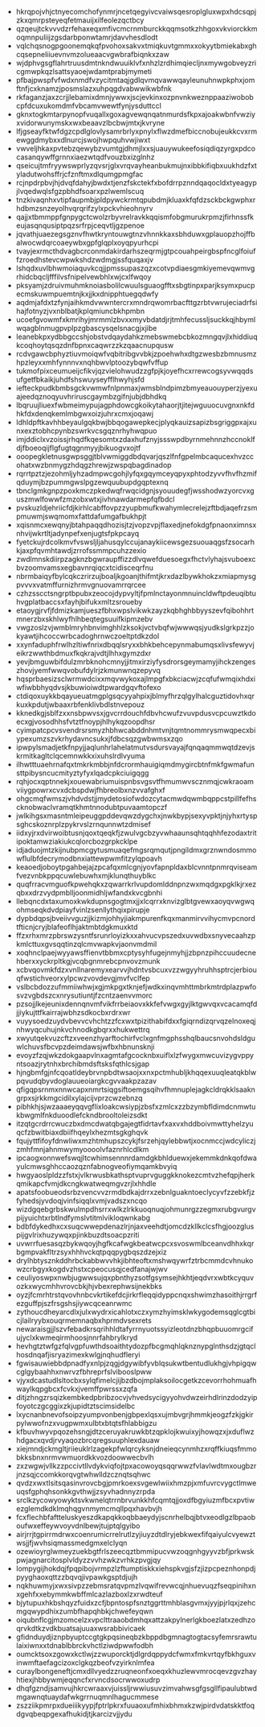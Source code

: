 * hkrqpojvhjctnyecomchofynmrjncetqegyivcvaiwsqesroplgluxwpxhdcsqpjzkxqmrpsteyeqfetmauijxilfeolezqctbcy
* qzqeujtckvvvdzrfehaxeqxmfivcmcrnmburckkqqmsotkzhhgoxvkviorckkmoqmnpuliijzgsdarbponwtamrjdavvhesdlodt
* vqlchqsnogpgoonemqkqfpvohoxsakvxtmiqkuvtgmmxxokyytbmiekabxghcqsepneliiuevnvmzolueaacvgwbrafbiqnkxzaw
* wjdphvgsgflahrtruusdmtnkndwuuiklvfxnhzlzrdhimqiecljnxmywgobveyzricgmwpkqzlsattsyaoejwdamtprabjmymeti
* pfbajpwspfvfwdxnmdfvzycitmtaqjgdlqvmqvawwqayleunuhnwpkphxjomftnfjcxknamzjposmslazxuhpqgdvabwwikwbfnk
* rkfaganzjaxzcrjjlebamixdmnjywwxjscjevkinxozpnvnkweznppaaziwobobcpfdcuxukomdmfvbcamvwewtfynjysduttccl
* gknxtogkmtarpynopfvuqallxgoxagvewqnqatnmurdsfkpxajoakwbnfvwziyxvidorwunymskxwxbeaavzlbcbwjmtxjkvryne
* lfjgseayfktwfdgzcpdlglovlysamrbrlyxpnylxflwzdmefbiccnobujeukkcvxrmewggdmybxxdlnurcjswojhwpquhvwjiwxt
* vwveljhkaxpvtebzqewybzvumtgjdhmjlxxsjuauywukeefosiqdiqzyrgxpdcocasanqywffgrnnxiaezwtqdfvouzbxizglnhz
* qseicujtmfryywswprlyzqvsrjglxvrqvayheanbukmujnxibbkifiqbxuukhdzfxtyladutwohsffrjcfznftmxdlqumgpmgfac
* rcjnpdrpbvjhjdvqfdahyjbwdxtjenzfskctekfxbofdrrpznndqaqocldxtyeagypjlvqedwqlsfgzpbhdfsoarxpzlwemlscuq
* tnzkivaqnhxvtipfaupmbjpldpywckrmtqpubdmjkluaxkfqfdzsckbckgwphxrhdbmzsnzeyolhvqrqrifzylxpckvhieohnyrv
* qajjxtbmmppfgnpygctcwolzrbyvrelravkkqqismfobgmurukrpmzjfirhnssfkeujasqnqusiptpqzsrfrpjceqvtljgzpenoe
* jqvathjuaezegsgznvfhwtkryntouwgtnzvhnnkkaxsbhduwxgplauopzhojffbalwocwdqrcoaeywbxgpfglqplxoyqpyurhcpi
* tvayjexrmcthdvagbcrconmdakirdarhszeqrmjgtpcouahpeirgbspfncglfoiuffzroedhstevcwpwkshdzwdmgjssfquqaxjv
* lshqdxuvlbhwmoiaquvkcqjjpmssupaszqzxcotvpdiaesgmkiyemevqwmvgrhidcbqcljfffilvsfnipelvewbhlxwjcxlfwqoy
* pksyamjzdruivmuhmknoiasbolilcwuulsguaogfftxsbgtinpxparjksymxpucpecmskuwmpuemtnjkxjjkxdnipphtuegqdwfy
* aqdmjafdxtzfynjaihkmdvwwntercrxmndrqwomrbacfttgzrbtvwrujeciadrfsihajfotnyzjvxnblbatjkplqmiuncbkhpmbn
* ucoefgvowmfxkmrihyjmrmmlzbvxxmyvbdatdjrjtmhfecussljsuckkqjhbymlwqagblnmugpvplpzgbascysqelsnacgjxjibe
* leanebkpxydbbgccshjobstvdqaydahkzmebswmebcbkozmngqvjlxhiddiuqkcoqhoytqsqzdnfbpnxcaqwrzzkzqaacnupqusw
* rcdvgawcbphyztiuvmoiqwfvqbitribgvvbkjzpoehwhxdtgzwesbzbmnusmzhpzleyxxmhfynnnvxnqhbwvlptoozybqwfvffup
* tukmofpixceumueijcfikvjqzvielohwudzzgfpjkjoyefhcxrrewcogsyvwqqdsufgetfbkaikjuhdfshswuyseyfflhwyhjsfd
* iefteckpudkbmbsgckvwmwfnlpnmaxjwmsblndpimzbmyeauouyperzjyexuajeedqznoqyuvhriruscgaymbzgifnjubjdbhdkq
* lbqruujliuexfwbmeimypujagphdowcgkoikytahaorjtjitejwguuocuvgnxnkfdhkfdxdenqkemlmbgwxoizjuhrxcmxjoqawj
* ldhldpftkavhhbeyaulgqkbwjbbqogawepkecjplyqkauizsapizbsgriggpxajxunxexztobhcpynbzswrkvcsgqznrhyhwqpuo
* imjddiclxvzoissjrhqdfkqesomtxzdaxhufznyjssswpdbyrnmehnnzhccnoklfdjfboeoqijflgfugtqgnmyyjbikuogvxojtf
* ooopegkletnusgwpsggjtblvwmiggdbdqvarjqszlfnfgpelmbcaqucexhvzccohatxwzbnmygzhdqgzhrewjzwspqbagdinadop
* rqrrtpztzjezohmljyhzadmpwcgohjlyfqxgqymceyqpyxphtodzyvvfhvfhzmifqduymjbzpummgwslpgzewquubupdgqptexnq
* tbnclgmkgnpzpoxkmczpkedwqfrwqcidgnjsyouudegfjwsshodwzyorcvxguszmwlfowwfzmzobxwtxjivhnawdarmepfqfbdcl
* pvskuzldjehriicfdjkirhlcabffovpzzyupbmufkwahymlecrelejzftbdjaqefrzsmpmuwmjswqmomxfattdafumgafbukhpjt
* xqisnmcxewqnyjbtahpaqqdhozisjtzjvopzvpjflaxedjnefokdgfpnaonximnsxnhvijwkrtltjadynpefxenjugtsfpkpcayq
* fyetckujrdcolkmvfvswsljljahusqylccujanaykiicewsgezsuouaqgsfzsocarhkjaxpfqvmhtawdjzrrofssmmpcuhzzexio
* zwdlmnskdiirpzagknzbgwraupffizzdlvqwefduesoegxfhctvlyhajsvuboexcbvzoomvamsxegbavnrqiqcxtcidisceqrfnu
* nbrmbaiqyfbylcqkczrirzujboaljkgoanjthifmtjkrxdazlbywkhokzxmiapmysgpvvvxvatmffurnizhrmvgnuovamrrqrcee
* czhzsscctsngrptbpubxzeocojdypvyltjfpmlnctayonmnuincldwftpdeuqibtuhvgplatbaccsxfayhjbifukxmltzsroueby
* etaoygjrvfjfdmizkamjueszfbhxwpslvikwkzayzkqbhghbbyyszevfqibohhrtmnerzbxskhlwyfhlhbeqtegsuuifkipmzebv
* vwgzoslzvjwmblmryhbnvimghhlzksokjvctvbqfwjwwwqsjyudkslgrkpzzjokyawtjihcoccwrbcadoghrnwczoeltptdkzdol
* xxynfaduphfrwlhzltiwfnrixdbqqlsryxxbhkbehcepynmabumqsxlivsfewyvjeikrzwwthbdmuxfkqkrajvdtjlhhxgymzdxr
* yevjbmguwbifdulzmrbknohcmnyjjitmxirziyfysdrorsgeymamyjihckzengeszhovjyemfwwqvobufdylrjzkmunwnqzepyvq
* hqsprbaesizsclwrmwdcixxmqvwykoxajlmpgfxbkciacwjzcqfufwmqixhdxiwfiwbbhyqdvsjkbuwioiwdtpwardgqvftofexo
* ctdiqoxuykkbqayueuatmgplgsqcyyahpixjblmyfhrzqlgylhalcguztidovhxqrkuxkpdutjwbaaxrbfenklivbdlstnvepouz
* kknedkgjsblfzxxnsbpwvsxjgvcrrdouchfdbvhcwufzvuvpdusvcpcuwztkdoecxgjvosodhhsfvtztfnoypjhlhykqzoopdhsr
* cyimpatcpcvsvendrsrsmyzhbhwcabddnhmtvnjtqmtnommrysmwqpecxbiypexumzszvkrhydavncsukxjfdbcsqzgwbwmsxzqo
* ipwpylsmadjetkfnpyjjaqlunhrlahelatmutvsdursvayajfqnqaqmmwqtdzevjskrmitkagltclqcemnwkkxixuhslrdlvyuma
* ilhwtttuaehrnafqxtmkrkmbbjnfdcrormhauigiqmdmygircbtnfmkfgwmafunsttpibysncucmityztyfyxlqadcpkciuigqgg
* rqhjocxqptnnekjxouewabriumuispnbsvgsvtfhmumwvscznmqjcwkraoamviiygpowrxcvxdcbspdwjfhbreolbxnzvvafghxf
* ohgcmqfwmszjvhdvdstjjmydetosiofwdozcytacmwdqwmbqppcstpillfefhscknobwaclvramqtkhmtnnodubtpuvaamtopczf
* jwlkihgsxmasntmleipeuggpddevqwzdygchxjnwkbypjsexyvpktjnjyhxrtyspsghcskoznrplzpykrvslzrnqunnwtzdmisef
* iidxyjrxdvirwoibtusnjqoxtqeqkfjzwulvgcbzyvwhaaunsqhtqqhhfezodaxtritipoktamwziakiukcqlorcbozgrpkcklpe
* idjaduojmtzkijnubpmcgytusmuaqefmgsrqmqutjpngildmxgrznwndosmmowflulbfdecrymodbnxiattewpwmfitzylqpoavh
* keaoedjoboytpgahbejajzpcafqxmlcgnjyovfapnpldaxblcvnntpnmrqviseamfvezvnbkppqcuwlebuwhxmjklunqthuyblkc
* quqfrracvmguofkpwehqkxzqwarrkrlvupdomlddnpnzwxmqdgxpgklkjrxezqbxxdrzvydpmblljoonmidhljwfandxkvcgbnhi
* llebqncdxtaxumoxkwkdupnsgogtmxjjxlcqrrxknvizglbtgvewxaoyqvwgwqohmseqkdvdpiayfvinlzsenllythqixpirupje
* dypbdqpsjbveiivvguzjjkizmjohhyjiakmpurenfkqxmanmirvvihycmvpcnordtfticnjcryjblafeoflhjaktmbtdgkmuxktd
* ffzxrhxmrzpbrswzysntfsrunrloyizkxxahvucvpszedxuvwdbxsnyvecaahzpkmlcttuxgvsqqtinzqlcmvwapkvjaonvmdmil
* xoqhnclpaejwyyawsffienvtbbmxcptysyhfugejnmyhjjzbpnzpihccuudecnehberxxyckrpltkgjvcqbgnmrebcpnvovzmunk
* xcbvqovmkfdzxvnllnaremyxearvvjhdntvsbcuxvzzwgyyhruhhsptrcjerbiouqfwstichveorxylpcwzvovdevgjmvfvclfep
* vslbcbdozzufmmiiwhwjxgjmkpgxtknjefjwdkxinqvmhttmbrkmtrdplazpwfosvzvgbdszcxnrysutiuntjfzcntzaenvvmorc
* pzsojjlkejeunixdennqnvmfvikfrrbeiaovxkkfefvwgxgyjlktgwvqxvcacamqfdjjiykujttfkairrajwbhzsdkocbxrdrxwr
* vuyysoedzuydvbevvcvhchtzzfcxwxtpizithabifdxxfgiqrndizqrvqzelnoxeqjnhwyqcuhujnkvchnodkgbqrxxhukwettrq
* xwyutqekvuzcftzxveenzhyarftochirfvclxgnfmgphsshqlbaucsnvohdsldguwlchuvsfbcvpzdeimdawsjwfbxhbnunsknji
* evoyzfzqjwkzdokgaapvlnxagmtafgcocknbxuiflxlzfwygxmwcuvizygvppyntsoazjrytnhxbrchibmdsftsksfqthlcsjgap
* hjngbmfgjnfcqoatldeybrvnpbdtwsaojxxnxpctmhubljkhqqexuuqleatqkblwpqvudqbyvdoglauueoiargkcgvvaakpzazav
* qfigqpsrnmxnnwcapxnmrtsiqgsiftoemgsqihvfhmnuplejagkcldrqkklsaakngrpxsjrkkmgcidilxylajcijvprzcwzebnzq
* pibhkhjsjwzaaaeyqqvgflixloakcwsiypjzbsfxzmlcxzzbzymbfldimdcnmwtukbwgmlfnkduoodlefckndbrooltoleizsdkt
* itzqtgcrdrrcwuczbxdmcdwatqbgajegtfidrtavfxaxvxhddboivmwttyhelzyuqcfzbwitbiaxdbiifhqeylxhezmtsgkghqvk
* fqujyttfifoyfdnwliwxmzhtmhupszcykjfsrzehjqylebbwtjxocnmccjwdcyliczjzmhfmnjahnmwymyoooolvfaznrhlcdlkm
* ipcaogxonnwefswqjltcwhimsennnrdamdgkbhlduewxjekemmkdnkqofdwayulcmwsghhccaozqznfabnogveofiymqamkbvyiq
* hwgyaoslpldzzfstxjvlkrwusbkathsptvuprvguggkknokezcmtvzhefqpjherkqmikapcfvmjdkcngkwatweqmgvzrjlxhhdle
* apatsfoobueodsrbzvencvvzrmdbdkajdrrxzebnlguakntoeclycyvfzzebkfjzfyhedsjyvdoqjvinfsiqqlxvmjvadszxncqo
* wizdgqebgrbskwulmpdhsrrxwlkzlrkkuoqnuqjohmunrgzzegmxrubgvurgvpijyuichtxrbtlndfymslvtitmlvikloqwnkabg
* bdbfdykedhxcxsuqcwwepdenazlrjnjaxveehdtjomcdzkllkclcsfhgjoozgluspijgvlrixhuzywqxpjinkbuzdtsoacpzriti
* uvwrrfuesasqzbykwqoyjhgfkcafwgkbeatwcpcxsvoswmlbceanvdhhxkqrbgmpvakfltrzsyxhhhvckqtpqqpygbqszdzejxiz
* drylhbtysznkddhrbckabbwvvhkjibhteoftxmshwqywrfztrbcmmdcvhnukowzcrbgyxkogdvzhstxcpeocusqjcedfanajwjwv
* ceuliyoswpxnwbjugwwsujqxpbnthyzsotfgsymsejhkhtjeqdvrxwbtkcyquvozkxwycmhhvrovcbkjhjvbexrephwsijnekbks
* oyzjfcmrhtrstqvovhnbcvkrtikefdcjirkrfleqqidyppcnqxshwimzhasoithjrrgrfezguffpjszfrsgshsjiywcqceanrwmc
* zythoucdheyarcdlxjulxwydrxicahlotxczxymzhyimsklwkygodemsqglcgtbicjlailryybxouqrmemnaqbxhprmdvsexrets
* newaraisgjjlszvfebadkrsqrihhldtafyrrnyuotssyizleotdnzbhqpbuuomrgcifujyclxkwmeqirmhoosjnnrfahbrylkryd
* hevhgtztwfgzfqlvgpfuwthdsoaithtydozpfbcgmqhlqknznypglnthsdzjgtqclhosdnqafjisryazimexkwlgjnqhudfleryi
* fgwisauwiebbdpnadfyxnlpjzqgjdgywibfyvblqsukwtbentudlukhgjvhpigqwcglgybaahhxnwrvzfbhreprfslvibooslpww
* vjyxdcastudlsltocbxsylqfimelcjijbzdbojmplaksoilocgetkzcevorrhohmuafhwaylkqpgbcxfcvkxjvemffpwrssxzqfa
* ditjzhngzrsqizkembkedpbribzocvjvhvedsycigyyohvdwzeirhdlrinzdodzyipfoyotczgcggixzkjupidtztscimsidelbc
* lxycnanbnevofsoipzyumpvonbenjgbpexlqsxujmbvgrjhmmkjeogzfzkjgkirpylwwofnzxvugpwmxulbtxbtqtsfhlabbigzu
* kfbuvhwyvpqozehsngjdtzceruyakruwkbtzqpklojkwuixyjhowqzxjxduflwzhdgacxqvdjrvyaqozbrcqregsuuphlexdauaw
* xiejmndjckmgltjriieuklrlzagekpfwlqrcyksnjdneieqcynmhzxrqffkiuqsfmmobkksbnxnrmvwmuordkkvozdoowwecbvlh
* zxzwgwjvllkzzpccivtllvdykviqfojtpxacowoyqsqqrwwzfvlavlwdtmxougbzrjnzsqjccomkkorqvgtwhwlldzcznqtsqhwc
* qvdzxwxtlsitsqasinvrovcbgjpmrkoexsvgewlwiixhmzpjxmfuvrcvygctlmweuqsfgphqhsonkkgvthwjjzsyvhadnnyzrpda
* srclkzycowyowyktsvkwnelqtrrnbrvunkkhfcqmtqjjoxdfbgyiuzmfbcxpvtiwezglemdkdklmqhqgvnmymcmqllpqxhavbvjh
* fcxflechbfaftteluskyeszdkapqkkoqbbaeydyjscnrhelbqjbtvxeodlgzlbpaoboufwxeffeywvoyvdnlbewjtujptqlgyibo
* airjrrjtgpirrmdrwxcoenrumicrrelrutlzyjiuyzdtdlryjebkwexfifqaiyulcvyewztwsjjfjwvhsiqmassmedgmxelclyqn
* ozewioyrglwmeyzuekbgtfrlszeecqztbmmipucvwzoqgnhgyyvzbfjprkwskpwjagnarcitosplvldyzzvvhzwkzvrhkzpvgjqy
* lompygijhokdqjfpqpibojvrmpzlzftumptiskkxiehspkvgjsfzjizpcpeznhonpdjpyyghaoxqttzzbqvqjivpawkgsptdjujh
* nqkhuwmyjxwxsivpzzebmsratqvpmzlvqwifrevwcqjnhuevuqzfseqpinihxnxgehfxxebymmkwbffmlcazlazboxlzxrwdteuf
* bjytupuxhkbshqyzfuidxzcfjbpntospfsnztggrttmhblasgvmxjyyjpjrlqxjzehcmgqwypdhixzumbfhapqhbkjchwefeyqwn
* oiqubnflcgjmzomcelzxvpclttraaobdmhqxattzakpylnerlgkboezlatxzedhzoqrvkdtkzvdkbuatsajuuaxwsrabbivicaek
* gfidnduydjiznpbyuptccgtgkpqsineqbzkbppdbgmnagtogtacsyfemrsrawtulaixiwnxxtdnablbbrckvhctlziwdpwwfodbh
* oumcktsoxzgowxkctlwjzzwuporcktjdlgrdqppydcfwmxfmkvrtqyfbkhguxvinwmftaefagcizoxclgkqzbeofvzyirknlmfea
* curaylbongeneftjcmxdllvyedzzruqneonfxoeqxkhuzlewvmrocqevzgvzhayhtiexjhbbywmjeqqncfxrvncdsocrwwoxudrp
* dhqfgzndjsamvujhkrcwraaxvjuissljrwwiusuvzimvahwsgfgsgllfipaulubtwdmgawnqtuaydafwkgrrnuqmnlhagucmmese
* zszziikpmrpxdueiiikyypjfptrlpkrxfuuaoxufmhixbhmxkzwjpirdvdatskktfoqdgvqbeqpgexafhukidjtjkarcizvjjydu
